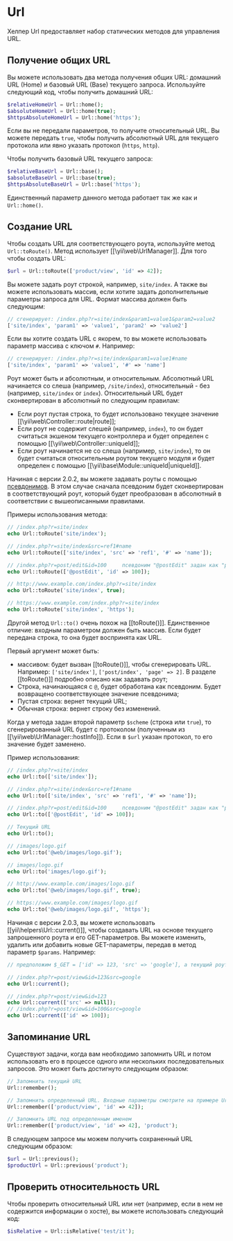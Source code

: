 Url
==========

Хелпер Url предоставляет набор статических методов для управления URL.


## Получение общих URL <span id="getting-common-urls"></span>

Вы можете использовать два метода получения общих URL: домашний URL (Home) и базовый URL (Base) текущего запроса.
Используйте следующий код, чтобы получить домашний URL:

```php
$relativeHomeUrl = Url::home();
$absoluteHomeUrl = Url::home(true);
$httpsAbsoluteHomeUrl = Url::home('https');
```

Если вы не передали параметров, то получите относительный URL. Вы можете передать `true`, чтобы получить абсолютный URL
для текущего протокола или явно указать протокол (`https`, `http`).

Чтобы получить базовый URL текущего запроса:

```php
$relativeBaseUrl = Url::base();
$absoluteBaseUrl = Url::base(true);
$httpsAbsoluteBaseUrl = Url::base('https');
```

Единственный параметр данного метода работает так же как и `Url::home()`.

## Создание URL <span id="creating-urls"></span>

Чтобы создать URL для соответствующего роута, используйте метод `Url::toRoute()`. Метод использует [[\yii\web\UrlManager]].
Для того чтобы создать URL:

```php
$url = Url::toRoute(['product/view', 'id' => 42]);
```
 
Вы можете задать роут строкой, например, `site/index`. А также вы можете использовать массив, если хотите задать
дополнительные параметры запроса для URL. Формат массива должен быть следующим:

```php
// сгенерирует: /index.php?r=site/index&param1=value1&param2=value2
['site/index', 'param1' => 'value1', 'param2' => 'value2']
```

Если вы хотите создать URL с якорем, то вы можете использовать параметр массива с ключом `#`. Например:

```php
// сгенерирует: /index.php?r=site/index&param1=value1#name
['site/index', 'param1' => 'value1', '#' => 'name']
```

Роут может быть и абсолютным, и относительным. Абсолютный URL начинается со слеша (например, `/site/index`),
относительный - без (например, `site/index` or `index`). Относительный URL будет сконвертирован в абсолютный по следующим
правилам:

- Если роут пустая строка, то будет использовано текущее значение [[\yii\web\Controller::route|route]];
- Если роут не содержит слешей (например, `index`), то он будет считаться экшеном текущего контроллера и будет определен
  с помощью [[\yii\web\Controller::uniqueId]];
- Если роут начинается не со слеша (например, `site/index`), то он будет считаться относительным роутом текущего модуля
  и будет определен с помощью [[\yii\base\Module::uniqueId|uniqueId]].

Начиная с версии 2.0.2, вы можете задавать роуты с помощью [псевдонимов](concept-aliases.md). В этом случае сначала
псевдоним будет сконвертирован в соответствующий роут, который будет преобразован в абсолютный в соответствии с вышеописанными
правилами.

Примеры использования метода:

```php
// /index.php?r=site/index
echo Url::toRoute('site/index');

// /index.php?r=site/index&src=ref1#name
echo Url::toRoute(['site/index', 'src' => 'ref1', '#' => 'name']);

// /index.php?r=post/edit&id=100     псевдоним "@postEdit" задан как "post/edit"
echo Url::toRoute(['@postEdit', 'id' => 100]);

// http://www.example.com/index.php?r=site/index
echo Url::toRoute('site/index', true);

// https://www.example.com/index.php?r=site/index
echo Url::toRoute('site/index', 'https');
```

Другой метод `Url::to()` очень похож на [[toRoute()]]. Единственное отличие: входным параметром должен быть массив.
Если будет передана строка, то она будет воспринята как URL.

Первый аргумент может быть:

- массивом: будет вызван [[toRoute()]], чтобы сгенерировать URL. Например: `['site/index']`, `['post/index', 'page' => 2]`.
  В разделе [[toRoute()]] подробно описано как задавать роут;
- Строка, начинающаяся с `@`, будет обработана как псевдоним. Будет возвращено соответствующее значение псевдонима;
- Пустая строка: вернет текущий URL;
- Обычная строка: вернет строку без изменений.

Когда у метода задан второй параметр `$scheme` (строка или `true`), то сгенерированный URL будет с протоколом
(полученным из [[\yii\web\UrlManager::hostInfo]]). Если в `$url` указан протокол, то его значение будет заменено.

Пример использования:

```php
// /index.php?r=site/index
echo Url::to(['site/index']);

// /index.php?r=site/index&src=ref1#name
echo Url::to(['site/index', 'src' => 'ref1', '#' => 'name']);

// /index.php?r=post/edit&id=100     псевдоним "@postEdit" задан как "post/edit"
echo Url::to(['@postEdit', 'id' => 100]);

// Текущий URL
echo Url::to();

// /images/logo.gif
echo Url::to('@web/images/logo.gif');

// images/logo.gif
echo Url::to('images/logo.gif');

// http://www.example.com/images/logo.gif
echo Url::to('@web/images/logo.gif', true);

// https://www.example.com/images/logo.gif
echo Url::to('@web/images/logo.gif', 'https');
```

Начиная с версии 2.0.3, вы можете использовать [[yii\helpers\Url::current()]], чтобы создавать URL на основе текущего
запрошенного роута и его GET-параметров. Вы можете изменить, удалить или добавить новые GET-параметры, передав в метод
параметр `$params`. Например:

```php
// предположим $_GET = ['id' => 123, 'src' => 'google'], а текущий роут "post/view"

// /index.php?r=post/view&id=123&src=google
echo Url::current();

// /index.php?r=post/view&id=123
echo Url::current(['src' => null]);
// /index.php?r=post/view&id=100&src=google
echo Url::current(['id' => 100]);
```


## Запоминание URL <span id="remember-urls"></span>

Существуют задачи, когда вам необходимо запомнить URL и потом использовать его в процессе одного или нескольких
последовательных запросов. Это может быть достигнуто следующим образом:

```php
// Запомнить текущий URL
Url::remember();

// Запомнить определенный URL. Входные параметры смотрите на примере Url::to().
Url::remember(['product/view', 'id' => 42]);

// Запомнить URL под определенным именем
Url::remember(['product/view', 'id' => 42], 'product');
```

В следующем запросе мы можем получить сохраненный URL следующим образом:

```php
$url = Url::previous();
$productUrl = Url::previous('product');
```
                        
## Проверить относительность URL <span id="checking-relative-urls"></span>

Чтобы проверить относительный URL или нет (например, если в нем не содержится информации о хосте), вы можете использовать
следующий код:

```php
$isRelative = Url::isRelative('test/it');
```
